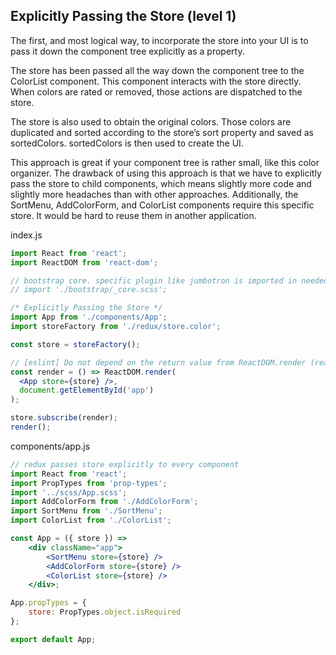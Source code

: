 ## Explicitly Passing the Store (level 1)

The first, and most logical way, to incorporate the store into your UI is to pass it down the component tree explicitly as a property. 

The store has been passed all the way down the component tree to the ColorList component. This component interacts with the store directly. When colors are rated or removed, those actions are dispatched to the store.

The store is also used to obtain the original colors. Those colors are duplicated and sorted according to the store’s sort property and saved as sortedColors. sortedColors is then used to create the UI.

This approach is great if your component tree is rather small, like this color organizer. The drawback of using this approach is that we have to explicitly pass the store to child components, which means slightly more code and slightly more headaches than with other approaches. Additionally, the SortMenu, AddColorForm, and ColorList components require this specific store. It would be hard to reuse them in another application.

index.js

```jsx
import React from 'react';
import ReactDOM from 'react-dom';

// bootstrap core. specific plugin like jumbotron is imported in needed component.
// import './bootstrap/_core.scss';

/* Explicitly Passing the Store */
import App from './components/App';
import storeFactory from './redux/store.color';

const store = storeFactory();

// [eslint] Do not depend on the return value from ReactDOM.render (react/no-render-return-value)
const render = () => ReactDOM.render(
  <App store={store} />,
  document.getElementById('app')
);

store.subscribe(render);
render();
```

components/app.js

```jsx
// redux passes store explicitly to every component
import React from 'react';
import PropTypes from 'prop-types';
import '../scss/App.scss';
import AddColorForm from './AddColorForm';
import SortMenu from './SortMenu';
import ColorList from './ColorList';

const App = ({ store }) =>
    <div className="app">
        <SortMenu store={store} />
        <AddColorForm store={store} />
        <ColorList store={store} />
    </div>;

App.propTypes = {
    store: PropTypes.object.isRequired
};

export default App;
```